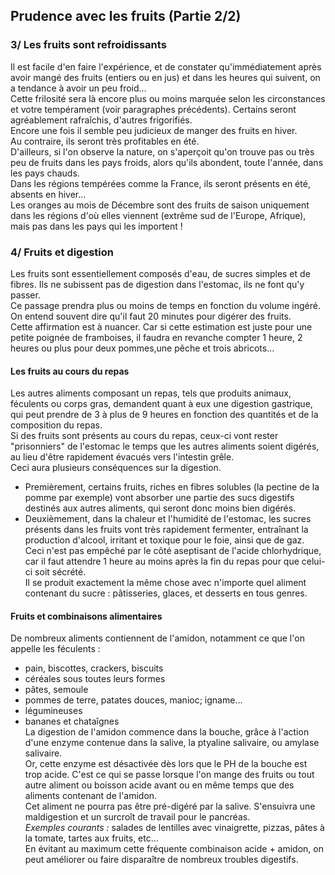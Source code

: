 ## Prudence avec les fruits (Partie 2/2)

### 3/ Les fruits sont refroidissants

Il est facile d'en faire l'expérience, et de constater qu'immédiatement après avoir mangé des fruits (entiers ou en jus) et dans les heures qui suivent, on a tendance à avoir un peu froid...  
Cette frilosité sera là encore plus ou moins marquée selon les circonstances et votre tempérament (voir paragraphes précédents). Certains seront agréablement rafraîchis, d'autres frigorifiés.  
Encore une fois il semble peu judicieux de manger des fruits en hiver.  
Au contraire, ils seront très profitables en été.  
D'ailleurs, si l'on observe la nature, on s'aperçoit qu'on trouve pas ou très peu de fruits dans les pays froids, alors qu'ils abondent, toute l'année, dans les pays chauds.  
Dans les régions tempérées comme la France, ils seront présents en été, absents en hiver...  
Les oranges au mois de Décembre sont des fruits de saison uniquement dans les régions d'où elles viennent (extrême sud de l'Europe, Afrique), mais pas dans les pays qui les importent !

### 4/ Fruits et digestion

Les fruits sont essentiellement composés d'eau, de sucres simples et de fibres. Ils ne subissent pas de digestion dans l'estomac, ils ne font qu'y passer.  
Ce passage prendra plus ou moins de temps en fonction du volume ingéré.  
On entend souvent dire qu'il faut 20 minutes pour digérer des fruits.  
Cette affirmation est à nuancer. Car si cette estimation est juste pour une petite poignée de framboises, il faudra en revanche compter 1 heure, 2 heures ou plus pour deux pommes,une pêche et trois abricots...

#### Les fruits au cours du repas

Les autres aliments composant un repas, tels que produits animaux, féculents ou corps gras, demandent quant à eux une digestion gastrique, qui peut prendre de 3 à plus de 9 heures en fonction des quantités et de la composition du repas.  
Si des fruits sont présents au cours du repas, ceux-ci vont rester "prisonniers" de l'estomac le temps que les autres aliments soient digérés, au lieu d'être rapidement évacués vers l'intestin grêle.  
Ceci aura plusieurs conséquences sur la digestion.

- Premièrement, certains fruits, riches en fibres solubles (la pectine de la pomme par exemple) vont absorber une partie des sucs digestifs destinés aux autres aliments, qui seront donc moins bien digérés.
- Deuxièmement, dans la chaleur et l'humidité de l'estomac, les sucres présents dans les fruits vont très rapidement fermenter, entraînant la production d'alcool, irritant et toxique pour le foie, ainsi que de gaz.  
  Ceci n'est pas empêché par le côté aseptisant de l'acide chlorhydrique, car il faut attendre 1 heure au moins après la fin du repas pour que celui-ci soit sécrété.  
  Il se produit exactement la même chose avec n'importe quel aliment contenant du sucre : pâtisseries, glaces, et desserts en tous genres.

#### Fruits et combinaisons alimentaires

De nombreux aliments contiennent de l'amidon, notamment ce que l'on appelle les féculents :

- pain, biscottes, crackers, biscuits
- céréales sous toutes leurs formes
- pâtes, semoule
- pommes de terre, patates douces, manioc; igname...
- légumineuses
- bananes et chataîgnes  
  La digestion de l'amidon commence dans la bouche, grâce à l'action d'une enzyme contenue dans la salive, la ptyaline salivaire, ou amylase salivaire.  
  Or, cette enzyme est désactivée dès lors que le PH de la bouche est trop acide. C'est ce qui se passe lorsque l'on mange des fruits ou tout autre aliment ou boisson acide avant ou en même temps que des aliments contenant de l'amidon.  
  Cet aliment ne pourra pas être pré-digéré par la salive. S'ensuivra une maldigestion et un surcroît de travail pour le pancréas.  
  _Exemples courants :_ salades de lentilles avec vinaigrette, pizzas, pâtes à la tomate, tartes aux fruits, etc...  
  En évitant au maximum cette fréquente combinaison acide + amidon, on peut améliorer ou faire disparaître de nombreux troubles digestifs.

